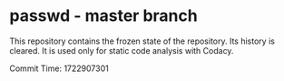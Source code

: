 # passwd - master branch

This repository contains the frozen state of the repository.
Its history is cleared. It is used only for static code
analysis with Codacy.

Commit Time: 1722907301